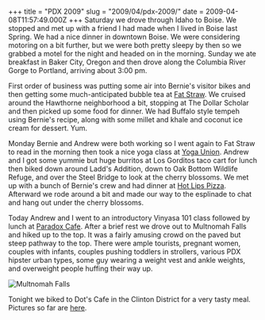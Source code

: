 +++
title = "PDX 2009"
slug = "2009/04/pdx-2009/"
date = 2009-04-08T11:57:49.000Z
+++
Saturday we drove through Idaho to Boise. We stopped and met up with a friend I had made when I lived in Boise last Spring. We had a nice dinner in downtown Boise. We were considering motoring on a bit further, but we were both pretty sleepy by then so we grabbed a motel for the night and headed on in the morning. Sunday we ate breakfast in Baker City, Oregon and then drove along the Columbia River Gorge to Portland, arriving about 3:00 pm.

First order of business was putting some air into Bernie's visitor bikes and then getting some much-anticipated bubble tea at [Fat Straw](http://www.lime.com/local/5626/fat_straw). We cruised around the Hawthorne neighborhood a bit, stopping at The Dollar Scholar and then picked up some food for dinner. We had Buffalo style tempeh using Bernie's recipe, along with some millet and khale and coconut ice cream for dessert. Yum.

Monday Bernie and Andrew were both working so I went again to Fat Straw to read in the morning then took a nice yoga class at [Yoga Union](http://www.yogaunioncwc.com/). Andrew and I got some yummie but huge burritos at Los Gorditos taco cart for lunch then biked down around Ladd's Addition, down to Oak Bottom Wildlife Refuge, and over the Steel Bridge to look at the cherry blossoms. We met up with a bunch of Bernie's crew and had dinner at [Hot Lips Pizza](http://www.hotlipspizza.com/). Afterward we rode around a bit and made our way to the esplinade to chat and hang out under the cherry blossoms.

Today Andrew and I went to an introductory Vinyasa 101 class followed by lunch at [Paradox Cafe](http://www.paradoxorganiccafe.com/). After a brief rest we drove out to Multnomah Falls and hiked up to the top. It was a fairly amusing crowd on the paved but steep pathway to the top. There were ample tourists, pregnant women, couples with infants, couples pushing toddlers in strollers, various PDX hipster urban types, some guy wearing a weight vest and ankle weights, and overweight people huffing their way up.

![Multnomah Falls](https://peterlyons-org.s3.amazonaws.com/photos/portland_spring_2009/049_multnomah_falls.jpg)

Tonight we biked to Dot's Cafe in the Clinton District for a very tasty meal. Pictures so far are [here](/app/photos?gallery=portland_spring_2009).